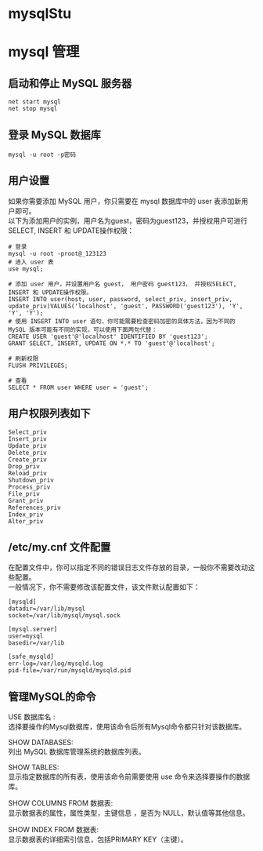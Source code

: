 # mysqlStu  

# mysql 管理  

## 启动和停止 MySQL 服务器
```shell
net start mysql
net stop mysql
```

## 登录 MySQL 数据库  
```shell
mysql -u root -p密码
```
## 用户设置  
如果你需要添加 MySQL 用户，你只需要在 mysql 数据库中的 user 表添加新用户即可。  
以下为添加用户的实例，用户名为guest，密码为guest123，并授权用户可进行 SELECT, INSERT 和 UPDATE操作权限：  
```shell
# 登录  
mysql -u root -proot@_123123
# 进入 user 表  
use mysql;

# 添加 user 用户，并设置用户名 guest， 用户密码 guest123， 并授权SELECT, INSERT 和 UPDATE操作权限。
INSERT INTO user(host, user, password, select_priv, insert_priv, update_priv)VALUES('localhost', 'guest', PASSWORD('guest123'), 'Y', 'Y', 'Y');  
# 使用 INSERT INTO user 语句，你可能需要检查密码加密的具体方法，因为不同的 MySQL 版本可能有不同的实现，可以使用下面两句代替：
CREATE USER 'guest'@'localhost' IDENTIFIED BY 'guest123';
GRANT SELECT, INSERT, UPDATE ON *.* TO 'guest'@'localhost';

# 刷新权限
FLUSH PRIVILEGES;

# 查看
SELECT * FROM user WHERE user = 'guest';
```

## 用户权限列表如下
```shell
Select_priv
Insert_priv
Update_priv
Delete_priv
Create_priv
Drop_priv
Reload_priv
Shutdown_priv
Process_priv
File_priv
Grant_priv
References_priv
Index_priv
Alter_priv
```

## /etc/my.cnf 文件配置
在配置文件中，你可以指定不同的错误日志文件存放的目录，一般你不需要改动这些配置。  
一般情况下，你不需要修改该配置文件，该文件默认配置如下：  
```shell
[mysqld]
datadir=/var/lib/mysql
socket=/var/lib/mysql/mysql.sock

[mysql.server]
user=mysql
basedir=/var/lib

[safe_mysqld]
err-log=/var/log/mysqld.log
pid-file=/var/run/mysqld/mysqld.pid

```


## 管理MySQL的命令
USE 数据库名 :  
选择要操作的Mysql数据库，使用该命令后所有Mysql命令都只针对该数据库。  

SHOW DATABASES:  
列出 MySQL 数据库管理系统的数据库列表。  

SHOW TABLES:  
显示指定数据库的所有表，使用该命令前需要使用 use 命令来选择要操作的数据库。  

SHOW COLUMNS FROM 数据表:  
显示数据表的属性，属性类型，主键信息 ，是否为 NULL，默认值等其他信息。  

SHOW INDEX FROM 数据表:  
显示数据表的详细索引信息，包括PRIMARY KEY（主键）。  











